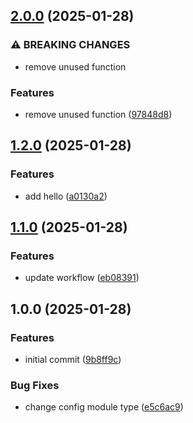 ## [2.0.0](https://github.com/camiha/npm-package-placeholder/compare/v1.2.0...v2.0.0) (2025-01-28)

### ⚠ BREAKING CHANGES

* remove unused function

### Features

* remove unused function ([97848d8](https://github.com/camiha/npm-package-placeholder/commit/97848d816599d4b240a45a1f2e7470fc539d27c3))

## [1.2.0](https://github.com/camiha/npm-package-placeholder/compare/v1.1.0...v1.2.0) (2025-01-28)

### Features

* add hello ([a0130a2](https://github.com/camiha/npm-package-placeholder/commit/a0130a2fa3cf38697ee596e764fa686314ccb7ed))

## [1.1.0](https://github.com/camiha/npm-package-placeholder/compare/v1.0.0...v1.1.0) (2025-01-28)

### Features

* update workflow ([eb08391](https://github.com/camiha/npm-package-placeholder/commit/eb08391d08b933db5313a241dc32c5d8794f0ca0))

## 1.0.0 (2025-01-28)

### Features

* initial commit ([9b8ff9c](https://github.com/camiha/npm-package-placeholder/commit/9b8ff9c031456ccbc028f61a665e4bab59fc7b1b))

### Bug Fixes

* change config module type ([e5c6ac9](https://github.com/camiha/npm-package-placeholder/commit/e5c6ac9c94140576a4b6dca637bd99bd9d124966))
